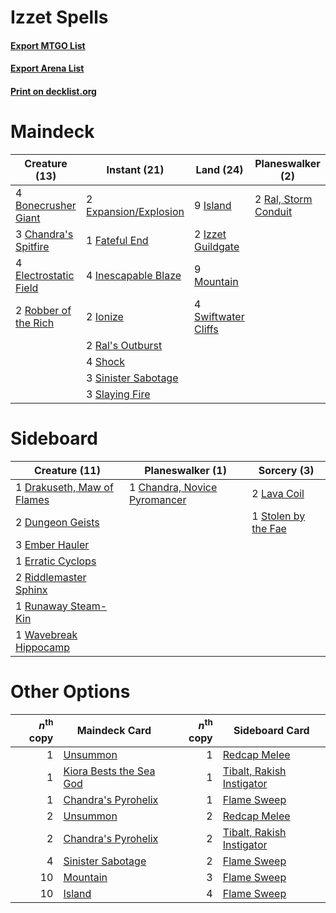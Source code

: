 # Izzet Spells

#### [Export MTGO List](../collection/Izzet%20Spells/Izzet%20Spells.txt)
#### [Export Arena List](../collection/Izzet%20Spells/Izzet%20Spells_arena.txt)
#### [Print on decklist.org](http://decklist.org/?deckmain=4%09Bonecrusher%20Giant%0A3%09Chandra's%20Spitfire%0A4%09Electrostatic%20Field%0A2%09Expansion/Explosion%0A1%09Fateful%20End%0A4%09Inescapable%20Blaze%0A2%09Ionize%0A9%09Island%0A2%09Izzet%20Guildgate%0A9%09Mountain%0A2%09Ral's%20Outburst%0A2%09Ral,%20Storm%20Conduit%0A2%09Robber%20of%20the%20Rich%0A4%09Shock%0A3%09Sinister%20Sabotage%0A3%09Slaying%20Fire%0A4%09Swiftwater%20Cliffs&deckside=1%09Chandra,%20Novice%20Pyromancer%0A1%09Drakuseth,%20Maw%20of%20Flames%0A2%09Dungeon%20Geists%0A3%09Ember%20Hauler%0A1%09Erratic%20Cyclops%0A2%09Lava%20Coil%0A2%09Riddlemaster%20Sphinx%0A1%09Runaway%20Steam-Kin%0A1%09Stolen%20by%20the%20Fae%0A1%09Wavebreak%20Hippocamp)
# Maindeck

|                                         Creature (13)                                          |                                          Instant (21)                                          |                                          Land (24)                                           |                                       Planeswalker (2)                                        |
|------------------------------------------------------------------------------------------------|------------------------------------------------------------------------------------------------|----------------------------------------------------------------------------------------------|-----------------------------------------------------------------------------------------------|
|4 [Bonecrusher Giant](http://gatherer.wizards.com/Pages/Card/Details.aspx?multiverseid=473077)  |2 [Expansion/Explosion](http://gatherer.wizards.com/Pages/Card/Details.aspx?multiverseid=452974)|9 [Island](http://gatherer.wizards.com/Pages/Card/Details.aspx?multiverseid=439857)           |2 [Ral, Storm Conduit](http://gatherer.wizards.com/Pages/Card/Details.aspx?multiverseid=461138)|
|3 [Chandra's Spitfire](http://gatherer.wizards.com/Pages/Card/Details.aspx?multiverseid=205026) |1 [Fateful End](http://gatherer.wizards.com/Pages/Card/Details.aspx?multiverseid=476384)        |2 [Izzet Guildgate](http://gatherer.wizards.com/Pages/Card/Details.aspx?multiverseid=376378)  |                                                                                               |
|4 [Electrostatic Field](http://gatherer.wizards.com/Pages/Card/Details.aspx?multiverseid=452847)|4 [Inescapable Blaze](http://gatherer.wizards.com/Pages/Card/Details.aspx?multiverseid=452857)  |9 [Mountain](http://gatherer.wizards.com/Pages/Card/Details.aspx?multiverseid=439859)         |                                                                                               |
|2 [Robber of the Rich](http://gatherer.wizards.com/Pages/Card/Details.aspx?multiverseid=473100) |2 [Ionize](http://gatherer.wizards.com/Pages/Card/Details.aspx?multiverseid=452929)             |4 [Swiftwater Cliffs](http://gatherer.wizards.com/Pages/Card/Details.aspx?multiverseid=405407)|                                                                                               |
|                                                                                                |2 [Ral's Outburst](http://gatherer.wizards.com/Pages/Card/Details.aspx?multiverseid=461139)     |                                                                                              |                                                                                               |
|                                                                                                |4 [Shock](http://gatherer.wizards.com/Pages/Card/Details.aspx?multiverseid=129732)              |                                                                                              |                                                                                               |
|                                                                                                |3 [Sinister Sabotage](http://gatherer.wizards.com/Pages/Card/Details.aspx?multiverseid=452804)  |                                                                                              |                                                                                               |
|                                                                                                |3 [Slaying Fire](http://gatherer.wizards.com/Pages/Card/Details.aspx?multiverseid=473105)       |                                                                                              |                                                                                               |


# Sideboard

|                                            Creature (11)                                            |                                           Planeswalker (1)                                            |                                         Sorcery (3)                                          |
|-----------------------------------------------------------------------------------------------------|-------------------------------------------------------------------------------------------------------|----------------------------------------------------------------------------------------------|
|1 [Drakuseth, Maw of Flames](http://gatherer.wizards.com/Pages/Card/Details.aspx?multiverseid=466890)|1 [Chandra, Novice Pyromancer](http://gatherer.wizards.com/Pages/Card/Details.aspx?multiverseid=466882)|2 [Lava Coil](http://gatherer.wizards.com/Pages/Card/Details.aspx?multiverseid=452858)        |
|2 [Dungeon Geists](http://gatherer.wizards.com/Pages/Card/Details.aspx?multiverseid=376317)          |                                                                                                       |1 [Stolen by the Fae](http://gatherer.wizards.com/Pages/Card/Details.aspx?multiverseid=473028)|
|3 [Ember Hauler](http://gatherer.wizards.com/Pages/Card/Details.aspx?multiverseid=438477)            |                                                                                                       |                                                                                              |
|1 [Erratic Cyclops](http://gatherer.wizards.com/Pages/Card/Details.aspx?multiverseid=452848)         |                                                                                                       |                                                                                              |
|2 [Riddlemaster Sphinx](http://gatherer.wizards.com/Pages/Card/Details.aspx?multiverseid=450234)     |                                                                                                       |                                                                                              |
|1 [Runaway Steam-Kin](http://gatherer.wizards.com/Pages/Card/Details.aspx?multiverseid=452865)       |                                                                                                       |                                                                                              |
|1 [Wavebreak Hippocamp](http://gatherer.wizards.com/Pages/Card/Details.aspx?multiverseid=476331)     |                                                                                                       |                                                                                              |


# Other Options

|*n*<sup>th</sup> copy|                                          Maindeck Card                                           |*n*<sup>th</sup> copy|                                           Sideboard Card                                           |
|--------------------:|--------------------------------------------------------------------------------------------------|--------------------:|----------------------------------------------------------------------------------------------------|
|                    1|[Unsummon](http://gatherer.wizards.com/Pages/Card/Details.aspx?multiverseid=136218)               |                    1|[Redcap Melee](http://gatherer.wizards.com/Pages/Card/Details.aspx?multiverseid=473097)             |
|                    1|[Kiora Bests the Sea God](http://gatherer.wizards.com/Pages/Card/Details.aspx?multiverseid=476303)|                    1|[Tibalt, Rakish Instigator](http://gatherer.wizards.com/Pages/Card/Details.aspx?multiverseid=461073)|
|                    1|[Chandra's Pyrohelix](http://gatherer.wizards.com/Pages/Card/Details.aspx?multiverseid=417684)    |                    1|[Flame Sweep](http://gatherer.wizards.com/Pages/Card/Details.aspx?multiverseid=466893)              |
|                    2|[Unsummon](http://gatherer.wizards.com/Pages/Card/Details.aspx?multiverseid=136218)               |                    2|[Redcap Melee](http://gatherer.wizards.com/Pages/Card/Details.aspx?multiverseid=473097)             |
|                    2|[Chandra's Pyrohelix](http://gatherer.wizards.com/Pages/Card/Details.aspx?multiverseid=417684)    |                    2|[Tibalt, Rakish Instigator](http://gatherer.wizards.com/Pages/Card/Details.aspx?multiverseid=461073)|
|                    4|[Sinister Sabotage](http://gatherer.wizards.com/Pages/Card/Details.aspx?multiverseid=452804)      |                    2|[Flame Sweep](http://gatherer.wizards.com/Pages/Card/Details.aspx?multiverseid=466893)              |
|                   10|[Mountain](http://gatherer.wizards.com/Pages/Card/Details.aspx?multiverseid=439859)               |                    3|[Flame Sweep](http://gatherer.wizards.com/Pages/Card/Details.aspx?multiverseid=466893)              |
|                   10|[Island](http://gatherer.wizards.com/Pages/Card/Details.aspx?multiverseid=439857)                 |                    4|[Flame Sweep](http://gatherer.wizards.com/Pages/Card/Details.aspx?multiverseid=466893)              |

